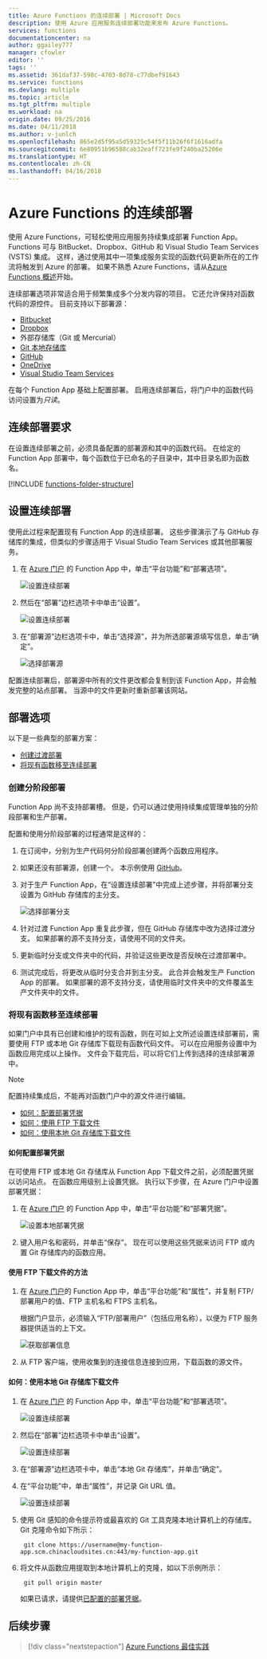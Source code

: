 ```yaml
---
title: Azure Functions 的连续部署 | Microsoft Docs
description: 使用 Azure 应用服务连续部署功能来发布 Azure Functions。
services: functions
documentationcenter: na
author: ggailey777
manager: cfowler
editor: ''
tags: ''
ms.assetid: 361daf37-598c-4703-8d78-c77dbef91643
ms.service: functions
ms.devlang: multiple
ms.topic: article
ms.tgt_pltfrm: multiple
ms.workload: na
origin.date: 09/25/2016
ms.date: 04/11/2018
ms.author: v-junlch
ms.openlocfilehash: 865e2d5f95a5d59325c54f5f11b26f6f1616adfa
ms.sourcegitcommit: 6e80951b96588cab32eaff723fe9f240ba25206e
ms.translationtype: HT
ms.contentlocale: zh-CN
ms.lasthandoff: 04/16/2018
---
```

# <a name="continuous-deployment-for-azure-functions"></a>Azure Functions 的连续部署
使用 Azure Functions，可轻松使用应用服务持续集成部署 Function App。 Functions 可与 BitBucket、Dropbox、GitHub 和 Visual Studio Team Services (VSTS) 集成。 这样，通过使用其中一项集成服务实现的函数代码更新所在的工作流将触发到 Azure 的部署。 如果不熟悉 Azure Functions，请从[Azure Functions 概述](functions-overview.md)开始。

连续部署选项非常适合用于频繁集成多个分发内容的项目。 它还允许保持对函数代码的源控件。 目前支持以下部署源：

- [Bitbucket](https://bitbucket.org/)
- [Dropbox](https://www.dropbox.com/)
- 外部存储库（Git 或 Mercurial）
- [Git 本地存储库](../app-service/app-service-deploy-local-git.md)
- [GitHub](https://github.com)
- [OneDrive](https://onedrive.live.com/)
- [Visual Studio Team Services](https://www.visualstudio.com/team-services/)

在每个 Function App 基础上配置部署。 启用连续部署后，将门户中的函数代码访问设置为*只读*。

## <a name="continuous-deployment-requirements"></a>连续部署要求

在设置连续部署之前，必须具备配置的部署源和其中的函数代码。 在给定的 Function App 部署中，每个函数位于已命名的子目录中，其中目录名即为函数名。  

[!INCLUDE [functions-folder-structure](../../includes/functions-folder-structure.md)]

## <a name="set-up-continuous-deployment"></a>设置连续部署
使用此过程来配置现有 Function App 的连续部署。 这些步骤演示了与 GitHub 存储库的集成，但类似的步骤适用于 Visual Studio Team Services 或其他部署服务。

1. 在 [Azure 门户](https://portal.azure.cn) 的 Function App 中，单击“平台功能”和“部署选项”。 
   
    ![设置连续部署](./media/functions-continuous-deployment/setup-deployment.png)
 
2. 然后在“部署”边栏选项卡中单击“设置”。
 
    ![设置连续部署](./media/functions-continuous-deployment/setup-deployment-1.png)
   
2. 在“部署源”边栏选项卡中，单击“选择源”，并为所选部署源填写信息，单击“确定”。
   
    ![选择部署源](./media/functions-continuous-deployment/choose-deployment-source.png)

配置连续部署后，部署源中所有的文件更改都会复制到该 Function App，并会触发完整的站点部署。 当源中的文件更新时重新部署该网站。

## <a name="deployment-options"></a>部署选项

以下是一些典型的部署方案：

- [创建过渡部署](#staging)
- [将现有函数移至连续部署](#existing)

<a name="staging"></a>
### <a name="create-a-staging-deployment"></a>创建分阶段部署

Function App 尚不支持部署槽。 但是，仍可以通过使用持续集成管理单独的分阶段部署和生产部署。

配置和使用分阶段部署的过程通常是这样的：

1. 在订阅中，分别为生产代码何分阶段部署创建两个函数应用程序。 

2. 如果还没有部署源，创建一个。 本示例使用 [GitHub]。

3. 对于生产 Function App，在“设置连续部署”中完成上述步骤，并将部署分支设置为 GitHub 存储库的主分支。
   
    ![选择部署分支](./media/functions-continuous-deployment/choose-deployment-branch.png)

4. 针对过渡 Function App 重复此步骤，但在 GitHub 存储库中改为选择过渡分支。 如果部署的源不支持分支，请使用不同的文件夹。
    
5. 更新临时分支或文件夹中的代码，并验证这些更改是否反映在过渡部署中。

6. 测试完成后，将更改从临时分支合并到主分支。 此合并会触发生产 Function App 的部署。 如果部署的源不支持分支，请使用临时文件夹中的文件覆盖生产文件夹中的文件。

<a name="existing"></a>
### <a name="move-existing-functions-to-continuous-deployment"></a>将现有函数移至连续部署
如果门户中具有已创建和维护的现有函数，则在可如上文所述设置连续部署前，需要使用 FTP 或本地 Git 存储库下载现有函数代码文件。 可以在应用服务设置中为函数应用完成以上操作。 文件会下载完后，可以将它们上传到选择的连续部署源中。

> [!NOTE]
> 配置持续集成后，不能再对函数门户中的源文件进行编辑。

- [如何：配置部署凭据](#credentials)
- [如何：使用 FTP 下载文件](#downftp)
- [如何：使用本地 Git 存储库下载文件](#downgit)

<a name="credentials"></a>
#### <a name="how-to-configure-deployment-credentials"></a>如何配置部署凭据
在可使用 FTP 或本地 Git 存储库从 Function App 下载文件之前，必须配置凭据以访问站点。 在函数应用级别上设置凭据。 执行以下步骤，在 Azure 门户中设置部署凭据：

1. 在 [Azure 门户](https://portal.azure.cn) 的 Function App 中，单击“平台功能”和“部署凭据”。
   
    ![设置本地部署凭据](./media/functions-continuous-deployment/setup-deployment-credentials.png)

2. 键入用户名和密码，并单击“保存”。 现在可以使用这些凭据来访问 FTP 或内置 Git 存储库内的函数应用。

<a name="downftp"></a>
#### <a name="how-to-download-files-using-ftp"></a>使用 FTP 下载文件的方法

1. 在 [Azure 门户](https://portal.azure.cn)的 Function App 中，单击“平台功能”和“属性”，并复制 FTP/部署用户的值、FTP 主机名和 FTPS 主机名。  

    根据门户显示，必须输入“FTP/部署用户”（包括应用名称），以便为 FTP 服务器提供适当的上下文。
   
    ![获取部署信息](./media/functions-continuous-deployment/get-deployment-credentials.png)

2. 从 FTP 客户端，使用收集到的连接信息连接到应用，下载函数的源文件。

<a name="downgit"></a>
#### <a name="how-to-download-files-using-a-local-git-repository"></a>如何：使用本地 Git 存储库下载文件

1. 在 [Azure 门户](https://portal.azure.cn) 的 Function App 中，单击“平台功能”和“部署选项”。 
   
    ![设置连续部署](./media/functions-continuous-deployment/setup-deployment.png)
 
2. 然后在“部署”边栏选项卡中单击“设置”。
 
    ![设置连续部署](./media/functions-continuous-deployment/setup-deployment-1.png)
   
2. 在“部署源”边栏选项卡中，单击“本地 Git 存储库”，并单击“确定”。

3. 在“平台功能”中，单击“属性”，并记录 Git URL 值。 
   
    ![设置连续部署](./media/functions-continuous-deployment/get-local-git-deployment-url.png)

4. 使用 Git 感知的命令提示符或最喜欢的 Git 工具克隆本地计算机上的存储库。 Git 克隆命令如下所示：
   
        git clone https://username@my-function-app.scm.chinacloudsites.cn:443/my-function-app.git

5. 将文件从函数应用提取到本地计算机上的克隆，如以下示例所示：
   
        git pull origin master
   
    如果已请求，请提供[已配置的部署凭据](#credentials)。  

[GitHub]: https://github.com/

## <a name="next-steps"></a>后续步骤

> [!div class="nextstepaction"]
> [Azure Functions 最佳实践](functions-best-practices.md)

